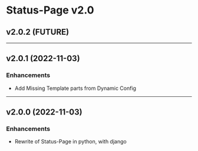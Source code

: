 # Status-Page v2.0

## v2.0.2 (FUTURE)

---

## v2.0.1 (2022-11-03)
### Enhancements
* Add Missing Template parts from Dynamic Config

---

## v2.0.0 (2022-11-03)

### Enhancements
* Rewrite of Status-Page in python, with django
